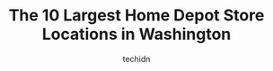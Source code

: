 ---
layout: ampstory
image: https://i0.wp.com/www.depkes.org/wp-content/uploads/2023/06/home-depot-0-in-washington-1685968013.jpeg?resize=640,853
author: techidn
featured: false
description: Discover the impressive array of Home Depot options in Washington, where you can find 10 of the largest Home Depot establishments in the area. From renowned classics to hidden gems, Washingt
title: The 10 Largest Home Depot Store Locations in Washington
cover:
   title: The 10 Largest Home Depot Store Locations in Washington
   subtitle: Rickpate
   background: https://www.depkes.org/wp-content/uploads/2023/06/home-depot-0-in-washington-1685968013.jpeg

pages: 
 - layout: thirds
   top: <h1>#1 The Home Depot</h1>
   bottom: "<p>Customer service has improved alot. They deserve our thanks. They have most of what you need for construction.  Good location. Good quality material. Really big huge stor</p>"
   background: https://www.depkes.org/wp-content/uploads/2023/06/home-depot-1-in-washington-1685968013.jpeg
   backgroundblur: true
 - layout: thirds
   top: <h1>#2 The Home Depot</h1>
   bottom: "<p>325 120th Ave NE, Bellevue, WA 98005, United States</p>"
   background: https://www.depkes.org/wp-content/uploads/2023/06/home-depot-2-in-washington-1685968014.jpeg
   cta:
      link: https://www.depkes.org/blog/the-10-largest-home-depot-store-locations-in-washington/
      text: The 10 Largest Home Depot Store Locations in Washington
 - layout: thirds
   top: <h1>#3 The Home Depot</h1>
   bottom: "<p>18333 120th Ave NE, Bothell, WA 98011, United States</p>"
   background: https://www.depkes.org/wp-content/uploads/2023/06/home-depot-3-in-washington-1685968014.jpeg
   cta:
      link: https://www.depkes.org/blog/the-10-largest-home-depot-store-locations-in-washington/
      text: The 10 Largest Home Depot Store Locations in Washington
 - layout: thirds
   top: <h1>#4 The Home Depot</h1>
   bottom: "<p>1715 S 352nd St, Federal Way, WA 98003, United States</p>"
   background: https://images.unsplash.com/photo-1527066579998-dbbae57f45ce?ixlib=rb-4.0.3&ixid=MnwxMjA3fDB8MHxwaG90by1wYWdlfHx8fGVufDB8fHx8&auto=format&fit=crop&w=640&h=853&q=80
   cta:
      link: https://www.depkes.org/blog/the-10-largest-home-depot-store-locations-in-washington/
      text: The 10 Largest Home Depot Store Locations in Washington
 - layout: thirds
   top: <h1>#5 The Home Depot</h1>
   bottom: "<p>2701 Utah Ave S, Seattle, WA 98134, United States</p>"
   background: https://images.unsplash.com/photo-1527067829737-402993088e6b?ixlib=rb-4.0.3&ixid=MnwxMjA3fDB8MHxwaG90by1wYWdlfHx8fGVufDB8fHx8&auto=format&fit=crop&w=640&h=853&q=80
   cta:
      link: https://www.depkes.org/blog/the-10-largest-home-depot-store-locations-in-washington/
      text: The 10 Largest Home Depot Store Locations in Washington
 - layout: thirds
   top: <h1>#6 The Home Depot</h1>
   bottom: "<p>9310 Quil Ceda Blvd, Marysville, WA 98271, United States</p>"
   background: https://images.unsplash.com/photo-1489694553447-4c9339da310d?ixlib=rb-4.0.3&ixid=MnwxMjA3fDB8MHxwaG90by1wYWdlfHx8fGVufDB8fHx8&auto=format&fit=crop&w=640&h=853&q=80
   cta:
      link: https://www.depkes.org/blog/the-10-largest-home-depot-store-locations-in-washington/
      text: The 10 Largest Home Depot Store Locations in Washington
 - layout: thirds
   top: <h1>#7 The Home Depot</h1>
   bottom: "<p>Home Depot Ridge, 17777 NE 76th St, Redmond, WA 98052, United States</p>"
   background: https://images.unsplash.com/photo-1522441815192-d9f04eb0615c?ixlib=rb-4.0.3&ixid=MnwxMjA3fDB8MHxwaG90by1wYWdlfHx8fGVufDB8fHx8&auto=format&fit=crop&w=640&h=853&q=80
   cta:
      link: https://www.depkes.org/blog/the-10-largest-home-depot-store-locations-in-washington/
      text: The 10 Largest Home Depot Store Locations in Washington
 - layout: thirds
   middle: Continue reading...
   background: https://images.unsplash.com/photo-1553949345-eb786bb3f7ba?ixlib=rb-4.0.3&ixid=MnwxMjA3fDB8MHxwaG90by1wYWdlfHx8fGVufDB8fHx8&auto=format&fit=crop&w=640&h=853&q=80
   cta:
      link: https://www.depkes.org/blog/the-10-largest-home-depot-store-locations-in-washington/
      text: The 10 Largest Home Depot Store Locations in Washington
      
---